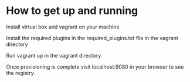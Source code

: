# How to get up and running

Install virtual box and vagrant on your machine

Install the required plugins in the required_plugins.txt file in the vagrant directory

Run vagrant up in the vagrant directory.

Once provisioning is complete visit localhost:9080 in your browser to see the registry.
